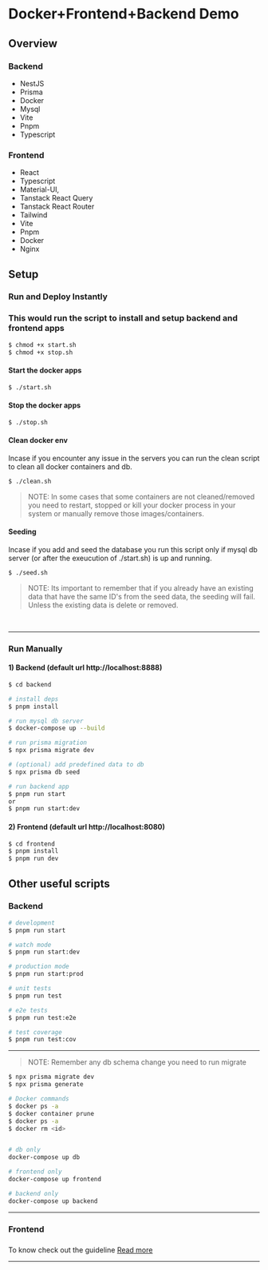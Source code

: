 
# Docker+Frontend+Backend  Demo


## Overview

### Backend
* NestJS
* Prisma
* Docker
* Mysql
* Vite
* Pnpm
* Typescript


### Frontend
* React
* Typescript
* Material-UI,
* Tanstack React Query
* Tanstack React Router
* Tailwind
* Vite
* Pnpm
* Docker
* Nginx

## Setup

### Run and Deploy Instantly

### This would run the script to install and setup backend and frontend apps
```bash
$ chmod +x start.sh
$ chmod +x stop.sh
```


#### Start the docker apps
```bash
$ ./start.sh
```


#### Stop the docker apps
```bash
$ ./stop.sh
```

#### Clean docker env
Incase if you encounter any issue in the servers you can run the clean script to clean all docker containers and db.
```bash
$ ./clean.sh
```
> NOTE: In some cases that some containers are not cleaned/removed you need to restart, stopped or kill your docker process in your system or manually remove those images/containers.


#### Seeding
Incase if you add and seed the database you run this script only if mysql db server (or after the exeucution of ./start.sh) is up and running.

```bash
$ ./seed.sh
```
> NOTE: Its important to remember that if you already have an existing data that have the same ID's from the seed data, the seeding will fail.  Unless the existing data is delete or removed.


<br>


---

### Run Manually

#### 1) Backend (default url http://localhost:8888)

```bash
$ cd backend

# install deps
$ pnpm install

# run mysql db server
$ docker-compose up --build

# run prisma migration
$ npx prisma migrate dev

# (optional) add predefined data to db
$ npx prisma db seed

# run backend app
$ pnpm run start
or
$ pnpm run start:dev
````


#### 2) Frontend (default url http://localhost:8080)
```bash
$ cd frontend
$ pnpm install
$ pnpm run dev
````



## Other useful scripts

### Backend
```bash
# development
$ pnpm run start

# watch mode
$ pnpm run start:dev

# production mode
$ pnpm run start:prod

# unit tests
$ pnpm run test

# e2e tests
$ pnpm run test:e2e

# test coverage
$ pnpm run test:cov
```
---
> NOTE: Remember any db schema change you need to run migrate
```bash
$ npx prisma migrate dev
$ npx prisma generate
```

```bash
# Docker commands
$ docker ps -a
$ docker container prune
$ docker ps -a
$ docker rm <id>


# db only
docker-compose up db

# frontend only
docker-compose up frontend

# backend only
docker-compose up backend

```

----
### Frontend
###
To know check out the guideline [Read more](./frontend/README.md)


----
